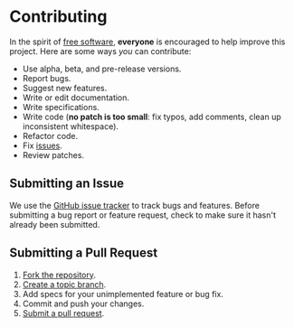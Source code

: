 # Contributing

In the spirit of [free software](http://www.fsf.org/licensing/essays/free-sw.html), **everyone** is encouraged to help improve this project. Here are some ways *you* can contribute:

* Use alpha, beta, and pre-release versions.
* Report bugs.
* Suggest new features.
* Write or edit documentation.
* Write specifications.
* Write code (**no patch is too small**: fix typos, add comments, clean up inconsistent whitespace).
* Refactor code.
* Fix [issues][].
* Review patches.

[issues]: https://github.com/leonovk/wg-rest-api/issues

## Submitting an Issue

We use the [GitHub issue tracker][issues] to track bugs and features. Before submitting a bug report or feature request, check to make sure it hasn't already been submitted.

## Submitting a Pull Request

1. [Fork the repository](http://help.github.com/fork-a-repo/).
2. [Create a topic branch](http://learn.github.com/p/branching.html).
3. Add specs for your unimplemented feature or bug fix.
4. Commit and push your changes.
5. [Submit a pull request](http://help.github.com/send-pull-requests/).
